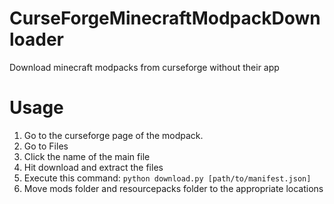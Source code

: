# CurseForgeMinecraftModpackDownloader
Download minecraft modpacks from curseforge without their app

# Usage
 1. Go to the curseforge page of the modpack.
 2. Go to Files
 3. Click the name of the main file
 4. Hit download and extract the files
 5. Execute this command: `python download.py [path/to/manifest.json]`
 6. Move mods folder and resourcepacks folder to the appropriate locations
